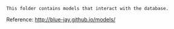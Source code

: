     This folder contains models that interact with the database.

Reference: http://blue-jay.github.io/models/